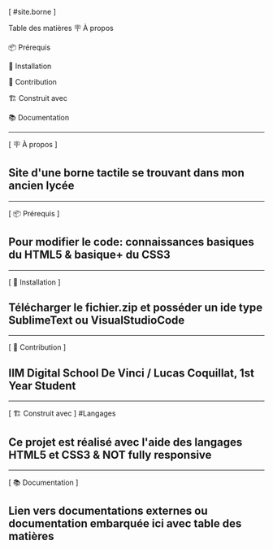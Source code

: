 [ #site.borne ]

Table des matières
🪧 À propos

📦 Prérequis

🚀 Installation

🤝 Contribution

🏗️ Construit avec

📚 Documentation


-------------------------
[ 🪧 À propos ]

Site d'une borne tactile se trouvant dans mon ancien lycée
-------------------------

-------------------------
[ 📦 Prérequis ]

Pour modifier le code: connaissances basiques du HTML5 & basique+ du CSS3
-------------------------

-------------------------
[ 🚀 Installation ]

Télécharger le fichier.zip et posséder un ide type SublimeText ou VisualStudioCode
-------------------------

-------------------------
[ 🤝 Contribution ]

IIM Digital School De Vinci  /  Lucas Coquillat, 1st Year Student
-------------------------

-------------------------
[ 🏗️ Construit avec ]
#Langages

Ce projet est réalisé avec l'aide des langages HTML5 et CSS3  &  NOT fully responsive
-------------------------

-------------------------
[ 📚 Documentation ]

Lien vers documentations externes ou documentation embarquée ici avec table des matières
-------------------------
